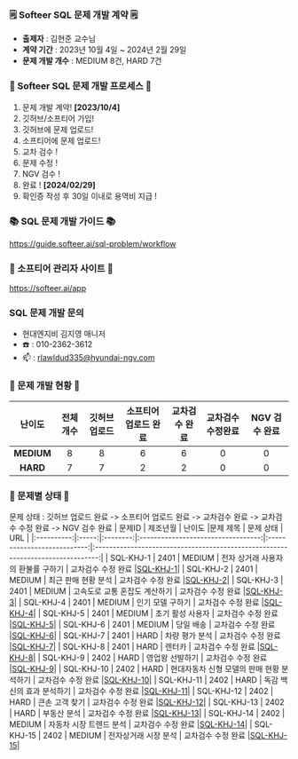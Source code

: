 ### 🗒️ Softeer SQL 문제 개발 계약 🗒️
- **출제자** : 김현준 교수님  
- **계약 기간** : 2023년 10월 4일 ~ 2024년 2월 29일  
- **문제 개발 개수** : MEDIUM 8건, HARD 7건
  
### 💚 Softeer SQL 문제 개발 프로세스 💚
1. 문제 개발 계약!   **[2023/10/4]**
2. 깃허브/소프티어 가입!
3. 깃허브에 문제 업로드!
4. 소프티어에 문제 업로드!
5. 교차 검수 !
6. 문제 수정 !
7. NGV 검수 !
8. 완료 !  **[2024/02/29]**
9. 확인증 작성 후 30일 이내로 용역비 지급 ! 

### 📚 SQL 문제 개발 가이드 📚
https://guide.softeer.ai/sql-problem/workflow

### 🌼 소프티어 관리자 사이트 🌼
https://softeer.ai/app
  

### SQL 문제 개발 문의 
- 현대엔지비 김지영 매니저 
- ☎️ : 010-2362-3612
- 📫 : rlawldud335@hyundai-ngv.com

### 📍 문제 개발 현황 📍
| 난이도  | 전체 개수 | 깃허브 업로드 | 소프티어 업로드 완료  | 교차검수 완료 | 교차검수 수정완료 | NGV 검수 완료 |
|:------------:|:-------:|:---------:|:-----------:|:------------:|:----------:|:----------:|
| **MEDIUM**  |   8    |     8         |       6       |      6       |       0        |       0        |
| **HARD**    |    7   |      7        |       2        |      2       |       0       |       0        |

### 📌 문제별 상태 📌
문제 상태 : 깃허브 업로드 완료 -> 소프티어 업로드 완료 -> 교차검수 완료 -> 교차검수 수정 완료 -> NGV 검수 완료
| 문제ID  | 제조년월 | 난이도 |문제 제목 | 문제 상태 | URL | 
|:----------:|:-----:|:--------:|:----------------------------------:|:---------------------------:|:-------------------------------------------------------------------------------:|
| SQL-KHJ-1 | 2401 |  MEDIUM  |   전자 상거래 사용자의 환불률 구하기  |     교차검수 수정 완료     |[SQL-KHJ-1](https://github.com/Softeer-Problems-KimHyunJun/SQL-KHJ-1)|
| SQL-KHJ-2 | 2401  |  MEDIUM  |   최근 판매 현황 분석                |     교차검수 수정 완료     |[SQL-KHJ-2](https://github.com/Softeer-Problems-KimHyunJun/SQL-KHJ-2)|
| SQL-KHJ-3 | 2401  |  MEDIUM  |   고속도로 교통 혼잡도 계산하기      |     교차검수 수정 완료     |[SQL-KHJ-3](https://github.com/Softeer-Problems-KimHyunJun/SQL-KHJ-3)|
| SQL-KHJ-4 | 2401  |  MEDIUM  |   인기 모델 구하기                  |    교차검수 수정 완료     |[SQL-KHJ-4](https://github.com/Softeer-Problems-KimHyunJun/SQL-KHJ-4)|
| SQL-KHJ-5 | 2401  |  MEDIUM  |   초기 활성 사용자                  |     교차검수 수정 완료     |[SQL-KHJ-5](https://github.com/Softeer-Problems-KimHyunJun/SQL-KHJ-5)|
| SQL-KHJ-6 | 2401  |  MEDIUM  |   당일 배송                        |     교차검수 수정 완료     |[SQL-KHJ-6](https://github.com/Softeer-Problems-KimHyunJun/SQL-KHJ-6)|
| SQL-KHJ-7 | 2401  |  HARD    |   차량 평가 분석                    |     교차검수 수정 완료     |[SQL-KHJ-7](https://github.com/Softeer-Problems-KimHyunJun/SQL-KHJ-7)|
| SQL-KHJ-8 | 2401  |  HARD    |   렌터카                            |    교차검수 수정 완료     |[SQL-KHJ-8](https://github.com/Softeer-Problems-KimHyunJun/SQL-KHJ-8)|
| SQL-KHJ-9 | 2402  |  HARD  |   영업왕 선발하기                        |      교차검수 수정 완료      |[SQL-KHJ-9](https://github.com/Softeer-Problems-KimHyunJun/SQL-KHJ-9)|
| SQL-KHJ-10 | 2402  |  HARD    |   현대자동차 신형 모델의 판매 현황 분석하기  |     교차검수 수정 완료     |[SQL-KHJ-10](https://github.com/Softeer-Problems-KimHyunJun/SQL-KHJ-10)|
| SQL-KHJ-11 | 2402  |  HARD    |  독감 백신의 효과 분석하기                            |    교차검수 수정 완료      |[SQL-KHJ-11](https://github.com/Softeer-Problems-KimHyunJun/SQL-KHJ-11)|
| SQL-KHJ-12 | 2402  |  HARD    |  큰손 고객 찾기                            |    교차검수 수정 완료     |[SQL-KHJ-12](https://github.com/Softeer-Problems-KimHyunJun/SQL-KHJ-12)|
| SQL-KHJ-13 | 2402  |  HARD    |  부동산 분석                            |    교차검수 수정 완료     |[SQL-KHJ-13](https://github.com/Softeer-Problems-KimHyunJun/SQL-KHJ-13)|
| SQL-KHJ-14 | 2402  |  MEDIUM    |  자동차 시장 트렌드 분석                            |    교차검수 수정 완료     |[SQL-KHJ-14](https://github.com/Softeer-Problems-KimHyunJun/SQL-KHJ-14)|
| SQL-KHJ-15 | 2402  |  MEDIUM    |  전자상거래 시장 분석                            |    교차검수 수정 완료     |[SQL-KHJ-15](https://github.com/Softeer-Problems-KimHyunJun/SQL-KHJ-15)|


